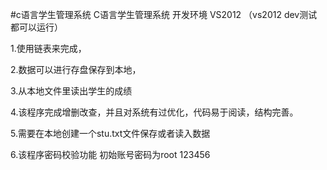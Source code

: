 #c语言学生管理系统
C语言学生管理系统
开发环境 VS2012
 （vs2012 dev测试都可以运行）

1.使用链表来完成，

2.数据可以进行存盘保存到本地，

3.从本地文件里读出学生的成绩

4.该程序完成增删改查，并且对系统有过优化，代码易于阅读，结构完善。

5.需要在本地创建一个stu.txt文件保存或者读入数据

6.该程序密码校验功能 初始账号密码为root 123456


